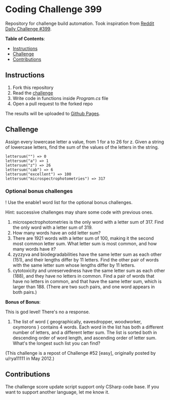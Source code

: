 # Coding Challenge 399

Repository for challenge build automation. Took inspiration from [Reddit Daily Challenge #399](https://www.reddit.com/r/dailyprogrammer/comments/onfehl/20210719_challenge_399_easy_letter_value_sum/).

**Table of Contents**:
* [Instructions](#instructions)
* [Challenge](#challenge)
* [Contributions](#contributions)

## Instructions

1. Fork this repository
2. Read the [challenge](#challenge)
3. Write code in functions inside _Program.cs_ file
3. Open a pull request to the forked repo

The results will be uploaded to [Github Pages](https://daniele-tentoni.github.io/coding-challange-399/).

## Challenge

Assign every lowercase letter a value, from 1 for a to 26 for z. Given a string of lowercase letters, find the sum of the values of the letters in the string.

```
lettersum("") => 0
lettersum("a") => 1
lettersum("z") => 26
lettersum("cab") => 6
lettersum("excellent") => 100
lettersum("microspectrophotometries") => 317
```

### Optional bonus challenges

! Use the enable1 word list for the optional bonus challenges.

Hint: successive challenges may share some code with previous ones.

1. microspectrophotometries is the only word with a letter sum of 317. Find the only word with a letter sum of 319.
2. How many words have an odd letter sum?
3. There are 1921 words with a letter sum of 100, making it the second most common letter sum. What letter sum is most common, and how many words have it?
4. zyzzyva and biodegradabilities have the same letter sum as each other (151), and their lengths differ by 11 letters. Find the other pair of words with the same letter sum whose lengths differ by 11 letters.
5. cytotoxicity and unreservedness have the same letter sum as each other (188), and they have no letters in common. Find a pair of words that have no letters in common, and that have the same letter sum, which is larger than 188. (There are two such pairs, and one word appears in both pairs.)

**Bonus of Bonus**:

This is god level! There's no a response.

1. The list of word { geographically, eavesdropper, woodworker, oxymorons } contains 4 words. Each word in the list has both a different number of letters, and a different letter sum. The list is sorted both in descending order of word length, and ascending order of letter sum. What's the longest such list you can find?

(This challenge is a repost of Challenge #52 [easy], originally posted by u/rya11111 in May 2012.)

## Contributions

The challenge score update script support only CSharp code base. If you want to support another language, let me know it.
